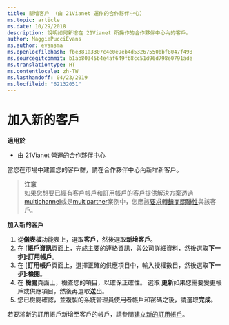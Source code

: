 ```yaml
---
title: 新增客戶 （由 21Vianet 運作的合作夥伴中心）
ms.topic: article
ms.date: 10/29/2018
description: 說明如何新增在 21Vianet 所操作的合作夥伴中心內的客戶。
author: MaggiePucciEvans
ms.author: evansma
ms.openlocfilehash: fbe381a3307c4e0e9eb4d53267550bbf8047f498
ms.sourcegitcommit: b1ab80345b4e4af649fb8cc51d96d798e0791ade
ms.translationtype: HT
ms.contentlocale: zh-TW
ms.lasthandoff: 04/23/2019
ms.locfileid: "62132051"
---
```

# <a name="add-a-new-customer"></a>加入新的客戶

**適用於**

-   由 21Vianet 營運的合作夥伴中心

當您在市場中建置您的客戶群，請在合作夥伴中心內新增新客戶。

>**注意**<br> 如果您想要已經有客戶帳戶和訂用帳戶的客戶提供解決方案透過[multichannel](multichannel.md)或是[multipartner](multipartner.md)案例中，您應該[要求轉銷商關聯性](request-a-relationship-with-a-customer.md)與該客戶。

**加入新的客戶**

1.  從**儀表板**功能表上，選取**客戶**，然後選取**新增客戶**。
2.  在 [**帳戶資訊**頁面上，完成主要的連絡資訊，與公司詳細資料，然後選取**下一步]:訂用帳戶**。
3.  在 [**訂用帳戶**頁面上，選擇正確的供應項目中，輸入授權數目，然後選取**下一步]:檢閱**。
4.  在 **檢閱**頁面上，檢查您的項目，以確保正確性。 選取 **更新**如果您需要變更帳戶或供應項目，然後再選取**送出**。
5.  您已檢閱確認，並複製的系統管理員使用者帳戶和密碼之後，請選取**完成**。

若要將新的訂用帳戶新增至客戶的帳戶，請參閱[建立新的訂用帳戶](create-a-new-subscription.md)。
